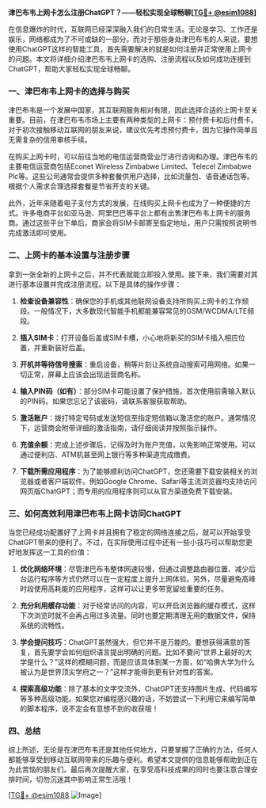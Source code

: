 **津巴布韦上网卡怎么注册ChatGPT？——轻松实现全球畅聊[[TG💪+ @esim1088](https://t.me/s/esim1088)]**

在信息爆炸的时代，互联网已经深深融入我们的日常生活。无论是学习、工作还是娱乐，网络都成为了不可或缺的一部分。而对于那些身处津巴布韦的人来说，要想使用ChatGPT这样的智能工具，首先需要解决的就是如何注册并正常使用上网卡的问题。本文将详细介绍津巴布韦上网卡的选购、注册流程以及如何成功连接到ChatGPT，帮助大家轻松实现全球畅聊。

### 一、津巴布韦上网卡的选择与购买

津巴布韦是一个发展中国家，其互联网服务相对有限，因此选择合适的上网卡至关重要。目前，在津巴布韦市场上主要有两种类型的上网卡：预付费卡和后付费卡。对于初次接触移动互联网的朋友来说，建议优先考虑预付费卡，因为它操作简单且无需复杂的信用审核手续。

在购买上网卡时，可以前往当地的电信运营商营业厅进行咨询和办理。津巴布韦的主要电信运营商包括Econet Wireless Zimbabwe Limited、Telecel Zimbabwe Plc等。这些公司通常会提供多种套餐供用户选择，比如流量包、语音通话包等。根据个人需求合理选择套餐是节省开支的关键。

此外，近年来随着电子支付方式的发展，在线购买上网卡也成为了一种便捷的方式。许多电商平台如亚马逊、阿里巴巴等平台上都有出售津巴布韦上网卡的服务商。通过这些平台下单后，商家会将SIM卡邮寄至指定地址，用户只需按照说明书完成激活即可使用。

### 二、上网卡的基本设置与注册步骤

拿到一张全新的上网卡之后，并不代表就能立即投入使用。接下来，我们需要对其进行基本设置并完成注册流程。以下是具体的操作步骤：

1. **检查设备兼容性**：确保您的手机或其他联网设备支持所购买上网卡的工作频段。一般情况下，大多数现代智能手机都能兼容常见的GSM/WCDMA/LTE频段。
   
2. **插入SIM卡**：打开设备后盖或SIM卡槽，小心地将新买的SIM卡插入相应位置，并重新装好后盖。

3. **开机并等待信号搜索**：重启设备，稍等片刻让系统自动搜索可用网络。如果一切正常，屏幕上应该会出现运营商名称。

4. **输入PIN码（如有）**：部分SIM卡可能设置了保护措施，首次使用前需输入默认的PIN码。如果您忘记了该密码，请联系客服获取帮助。

5. **激活账户**：拨打特定号码或发送短信至指定短信箱以激活您的账户。通常情况下，运营商会附带详细的激活指南，请仔细阅读并按照指示操作。

6. **充值余额**：完成上述步骤后，记得及时为账户充值，以免影响正常使用。可以通过便利店、ATM机甚至网上银行等多种渠道完成缴费。

7. **下载所需应用程序**：为了能够顺利访问ChatGPT，您还需要下载安装相关的浏览器或者客户端软件。例如Google Chrome、Safari等主流浏览器均支持访问网页版ChatGPT；而专用的应用程序则可以从官方渠道免费下载安装。

### 三、如何高效利用津巴布韦上网卡访问ChatGPT

当您已经成功配置好了上网卡并且拥有了稳定的网络连接之后，就可以开始享受ChatGPT带来的便利了。不过，在实际使用过程中还有一些小技巧可以帮助您更好地发挥这一工具的价值：

1. **优化网络环境**：尽管津巴布韦整体网速较慢，但通过调整路由器位置、减少后台运行程序等方式仍然可以在一定程度上提升上网体验。另外，尽量避免高峰时段使用高耗能的应用程序，这样可以让更多带宽留给重要的任务。

2. **充分利用缓存功能**：对于经常访问的内容，可以开启浏览器的缓存模式，这样下次浏览时就不会再占用过多流量。同时也要定期清理无用的数据文件，保持系统的流畅性。

3. **学会提问技巧**：ChatGPT虽然强大，但它并不是万能的。要想获得满意的答复，首先要学会如何组织语言提出明确的问题。比如不要问“世界上最好的大学是什么？”这样的模糊问题，而是应该具体到某一方面，如“哈佛大学为什么被认为是世界顶尖学府之一？”这样才能得到更有针对性的答案。

4. **探索高级功能**：除了基本的文字交流外，ChatGPT还支持图片生成、代码编写等多种高级功能。如果您对编程感兴趣的话，不妨尝试一下利用它来编写简单的脚本程序，说不定会有意想不到的收获哦！

### 四、总结

综上所述，无论是在津巴布韦还是其他任何地方，只要掌握了正确的方法，任何人都能够享受到移动互联网带来的乐趣与便利。希望本文提供的信息能够帮助到正在为此苦恼的朋友们。最后再次提醒大家，在享受高科技成果的同时也要注意合理安排时间，切勿沉迷其中影响正常生活哦！

[[TG💪+ @esim1088](https://t.me/s/esim1088) ![Image](https://i.postimg.cc/4NQfJmqS/Snipaste-2025-05-13-00-14-12.png)]